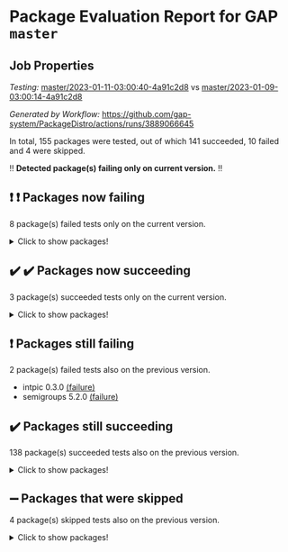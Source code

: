# Package Evaluation Report for GAP `master`

## Job Properties

*Testing:* [master/2023-01-11-03:00:40-4a91c2d8](https://github.com/gap-system/PackageDistro/blob/data/reports/master/2023-01-11-03:00:40-4a91c2d8) vs [master/2023-01-09-03:00:14-4a91c2d8](https://github.com/gap-system/PackageDistro/blob/data/reports/master/2023-01-09-03:00:14-4a91c2d8)

*Generated by Workflow:* https://github.com/gap-system/PackageDistro/actions/runs/3889066645

In total, 155 packages were tested, out of which 141 succeeded, 10 failed and 4 were skipped.

:bangbang: **Detected package(s) failing only on current version.** :bangbang:

## :exclamation: :exclamation: Packages now failing

8 package(s) failed tests only on the current version.
<details><summary>Click to show packages!</summary>

- atlasrep 2.1.6 [(failure)](https://github.com/gap-system/PackageDistro/actions/runs/3889066645/jobs/6637160078) vs atlasrep 2.1.6 [(success)](https://github.com/gap-system/PackageDistro/actions/runs/3870174109/jobs/6597015907)
- automgrp 1.3.2 [(failure)](https://github.com/gap-system/PackageDistro/actions/runs/3889066645/jobs/6637160387) vs automgrp 1.3.2 [(success)](https://github.com/gap-system/PackageDistro/actions/runs/3870174109/jobs/6597016126)
- congruence 1.2.4 [(failure)](https://github.com/gap-system/PackageDistro/actions/runs/3889066645/jobs/6637160974) vs congruence 1.2.4 [(success)](https://github.com/gap-system/PackageDistro/actions/runs/3870174109/jobs/6597016744)
- groupoids 1.71 [(failure)](https://github.com/gap-system/PackageDistro/actions/runs/3889066645/jobs/6637164112) vs groupoids 1.71 [(success)](https://github.com/gap-system/PackageDistro/actions/runs/3870174109/jobs/6597019387)
- normalizinterface 1.3.5 [(failure)](https://github.com/gap-system/PackageDistro/actions/runs/3889066645/jobs/6637167328) vs normalizinterface 1.3.5 [(success)](https://github.com/gap-system/PackageDistro/actions/runs/3870174109/jobs/6597021829)
- polenta 1.3.10 [(failure)](https://github.com/gap-system/PackageDistro/actions/runs/3889066645/jobs/6637167873) vs polenta 1.3.10 [(success)](https://github.com/gap-system/PackageDistro/actions/runs/3870174109/jobs/6597022347)
- singular 2022.09.23 [(failure)](https://github.com/gap-system/PackageDistro/actions/runs/3889066645/jobs/6637169440) vs singular 2022.09.23 [(success)](https://github.com/gap-system/PackageDistro/actions/runs/3870174109/jobs/6597023555)
- xmod 2.88 [(failure)](https://github.com/gap-system/PackageDistro/actions/runs/3889066645/jobs/6637171368) vs xmod 2.88 [(success)](https://github.com/gap-system/PackageDistro/actions/runs/3870174109/jobs/6597024949)
</details>

## :heavy_check_mark: :heavy_check_mark: Packages now succeeding

3 package(s) succeeded tests only on the current version.
<details><summary>Click to show packages!</summary>

- homalg 2022.12-02 [(success)](https://github.com/gap-system/PackageDistro/actions/runs/3889066645/jobs/6637164609) vs homalg 2022.12-02 [(failure)](https://github.com/gap-system/PackageDistro/actions/runs/3870174109/jobs/6597019843)
- homalgtocas 2022.11-02 [(success)](https://github.com/gap-system/PackageDistro/actions/runs/3889066645/jobs/6637164688) vs homalgtocas 2022.11-02 [(failure)](https://github.com/gap-system/PackageDistro/actions/runs/3870174109/jobs/6597019894)
- patternclass 2.4.3 [(success)](https://github.com/gap-system/PackageDistro/actions/runs/3889066645/jobs/6637167736) vs patternclass 2.4.3 [(failure)](https://github.com/gap-system/PackageDistro/actions/runs/3870174109/jobs/6597022224)
</details>

## :exclamation: Packages still failing

2 package(s) failed tests also on the previous version.
- intpic 0.3.0 [(failure)](https://github.com/gap-system/PackageDistro/actions/runs/3889066645/jobs/6637164912)
- semigroups 5.2.0 [(failure)](https://github.com/gap-system/PackageDistro/actions/runs/3889066645/jobs/6637169120)

## :heavy_check_mark: Packages still succeeding

138 package(s) succeeded tests also on the previous version.
<details><summary>Click to show packages!</summary>

- 4ti2interface 2022.09-01 [(success)](https://github.com/gap-system/PackageDistro/actions/runs/3889066645/jobs/6637159541)
- ace 5.6.2 [(success)](https://github.com/gap-system/PackageDistro/actions/runs/3889066645/jobs/6637159640)
- aclib 1.3.2 [(success)](https://github.com/gap-system/PackageDistro/actions/runs/3889066645/jobs/6637159742)
- agt 0.3.1 [(success)](https://github.com/gap-system/PackageDistro/actions/runs/3889066645/jobs/6637159829)
- alnuth 3.2.1 [(success)](https://github.com/gap-system/PackageDistro/actions/runs/3889066645/jobs/6637159915)
- anupq 3.3.0 [(success)](https://github.com/gap-system/PackageDistro/actions/runs/3889066645/jobs/6637159994)
- autodoc 2022.10.20 [(success)](https://github.com/gap-system/PackageDistro/actions/runs/3889066645/jobs/6637160154)
- automata 1.15 [(success)](https://github.com/gap-system/PackageDistro/actions/runs/3889066645/jobs/6637160279)
- autpgrp 1.11 [(success)](https://github.com/gap-system/PackageDistro/actions/runs/3889066645/jobs/6637160465)
- cap 2022.12-15 [(success)](https://github.com/gap-system/PackageDistro/actions/runs/3889066645/jobs/6637160544)
- caratinterface 2.3.4 [(success)](https://github.com/gap-system/PackageDistro/actions/runs/3889066645/jobs/6637160623)
- cddinterface 2022.11.01 [(success)](https://github.com/gap-system/PackageDistro/actions/runs/3889066645/jobs/6637160684)
- circle 1.6.5 [(success)](https://github.com/gap-system/PackageDistro/actions/runs/3889066645/jobs/6637160762)
- classicpres 1.22 [(success)](https://github.com/gap-system/PackageDistro/actions/runs/3889066645/jobs/6637160831)
- cohomolo 1.6.11 [(success)](https://github.com/gap-system/PackageDistro/actions/runs/3889066645/jobs/6637160909)
- corelg 1.56 [(success)](https://github.com/gap-system/PackageDistro/actions/runs/3889066645/jobs/6637161045)
- crime 1.6 [(success)](https://github.com/gap-system/PackageDistro/actions/runs/3889066645/jobs/6637161113)
- crisp 1.4.6 [(success)](https://github.com/gap-system/PackageDistro/actions/runs/3889066645/jobs/6637161184)
- crypting 0.10.4 [(success)](https://github.com/gap-system/PackageDistro/actions/runs/3889066645/jobs/6637161269)
- cryst 4.1.25 [(success)](https://github.com/gap-system/PackageDistro/actions/runs/3889066645/jobs/6637161340)
- crystcat 1.1.10 [(success)](https://github.com/gap-system/PackageDistro/actions/runs/3889066645/jobs/6637161424)
- ctbllib 1.3.4 [(success)](https://github.com/gap-system/PackageDistro/actions/runs/3889066645/jobs/6637161510)
- cubefree 1.19 [(success)](https://github.com/gap-system/PackageDistro/actions/runs/3889066645/jobs/6637161588)
- curlinterface 2.3.1 [(success)](https://github.com/gap-system/PackageDistro/actions/runs/3889066645/jobs/6637161675)
- cvec 2.7.6 [(success)](https://github.com/gap-system/PackageDistro/actions/runs/3889066645/jobs/6637161756)
- datastructures 0.3.0 [(success)](https://github.com/gap-system/PackageDistro/actions/runs/3889066645/jobs/6637161834)
- deepthought 1.0.6 [(success)](https://github.com/gap-system/PackageDistro/actions/runs/3889066645/jobs/6637161930)
- design 1.7 [(success)](https://github.com/gap-system/PackageDistro/actions/runs/3889066645/jobs/6637162013)
- difsets 2.3.1 [(success)](https://github.com/gap-system/PackageDistro/actions/runs/3889066645/jobs/6637162090)
- digraphs 1.6.1 [(success)](https://github.com/gap-system/PackageDistro/actions/runs/3889066645/jobs/6637162166)
- edim 1.3.6 [(success)](https://github.com/gap-system/PackageDistro/actions/runs/3889066645/jobs/6637162244)
- example 4.3.3 [(success)](https://github.com/gap-system/PackageDistro/actions/runs/3889066645/jobs/6637162331)
- examplesforhomalg 2022.11-01 [(success)](https://github.com/gap-system/PackageDistro/actions/runs/3889066645/jobs/6637162414)
- factint 1.6.3 [(success)](https://github.com/gap-system/PackageDistro/actions/runs/3889066645/jobs/6637162500)
- ferret 1.0.9 [(success)](https://github.com/gap-system/PackageDistro/actions/runs/3889066645/jobs/6637162590)
- fga 1.4.0 [(success)](https://github.com/gap-system/PackageDistro/actions/runs/3889066645/jobs/6637162666)
- fining 1.5.4 [(success)](https://github.com/gap-system/PackageDistro/actions/runs/3889066645/jobs/6637162755)
- float 1.0.3 [(success)](https://github.com/gap-system/PackageDistro/actions/runs/3889066645/jobs/6637162820)
- format 1.4.3 [(success)](https://github.com/gap-system/PackageDistro/actions/runs/3889066645/jobs/6637162898)
- forms 1.2.9 [(success)](https://github.com/gap-system/PackageDistro/actions/runs/3889066645/jobs/6637162969)
- fplsa 1.2.6 [(success)](https://github.com/gap-system/PackageDistro/actions/runs/3889066645/jobs/6637163090)
- fr 2.4.12 [(success)](https://github.com/gap-system/PackageDistro/actions/runs/3889066645/jobs/6637163172)
- francy 1.2.5 [(success)](https://github.com/gap-system/PackageDistro/actions/runs/3889066645/jobs/6637163250)
- fwtree 1.3 [(success)](https://github.com/gap-system/PackageDistro/actions/runs/3889066645/jobs/6637163337)
- gapdoc 1.6.6 [(success)](https://github.com/gap-system/PackageDistro/actions/runs/3889066645/jobs/6637163417)
- gauss 2022.12-01 [(success)](https://github.com/gap-system/PackageDistro/actions/runs/3889066645/jobs/6637163480)
- gaussforhomalg 2022.08-03 [(success)](https://github.com/gap-system/PackageDistro/actions/runs/3889066645/jobs/6637163540)
- gbnp 1.0.5 [(success)](https://github.com/gap-system/PackageDistro/actions/runs/3889066645/jobs/6637163626)
- generalizedmorphismsforcap 2022.12-01 [(success)](https://github.com/gap-system/PackageDistro/actions/runs/3889066645/jobs/6637163710)
- genss 1.6.8 [(success)](https://github.com/gap-system/PackageDistro/actions/runs/3889066645/jobs/6637163798)
- gradedmodules 2022.09-02 [(success)](https://github.com/gap-system/PackageDistro/actions/runs/3889066645/jobs/6637163874)
- gradedringforhomalg 2022.11-01 [(success)](https://github.com/gap-system/PackageDistro/actions/runs/3889066645/jobs/6637163958)
- grape 4.9.0 [(success)](https://github.com/gap-system/PackageDistro/actions/runs/3889066645/jobs/6637164041)
- grpconst 2.6.3 [(success)](https://github.com/gap-system/PackageDistro/actions/runs/3889066645/jobs/6637164170)
- guarana 0.96.3 [(success)](https://github.com/gap-system/PackageDistro/actions/runs/3889066645/jobs/6637164239)
- guava 3.18 [(success)](https://github.com/gap-system/PackageDistro/actions/runs/3889066645/jobs/6637164311)
- hap 1.48 [(success)](https://github.com/gap-system/PackageDistro/actions/runs/3889066645/jobs/6637164378)
- hapcryst 0.1.15 [(success)](https://github.com/gap-system/PackageDistro/actions/runs/3889066645/jobs/6637164437)
- hecke 1.5.3 [(success)](https://github.com/gap-system/PackageDistro/actions/runs/3889066645/jobs/6637164505)
- help 3.5 [(success)](https://github.com/gap-system/PackageDistro/actions/runs/3889066645/jobs/6637164560)
- idrel 2.44 [(success)](https://github.com/gap-system/PackageDistro/actions/runs/3889066645/jobs/6637164772)
- images 1.3.1 [(success)](https://github.com/gap-system/PackageDistro/actions/runs/3889066645/jobs/6637164841)
- io 4.8.0 [(success)](https://github.com/gap-system/PackageDistro/actions/runs/3889066645/jobs/6637165007)
- io_forhomalg 2022.11-01 [(success)](https://github.com/gap-system/PackageDistro/actions/runs/3889066645/jobs/6637165090)
- irredsol 1.4.4 [(success)](https://github.com/gap-system/PackageDistro/actions/runs/3889066645/jobs/6637165183)
- json 2.1.1 [(success)](https://github.com/gap-system/PackageDistro/actions/runs/3889066645/jobs/6637165283)
- jupyterkernel 1.4.1 [(success)](https://github.com/gap-system/PackageDistro/actions/runs/3889066645/jobs/6637165385)
- jupyterviz 1.5.6 [(success)](https://github.com/gap-system/PackageDistro/actions/runs/3889066645/jobs/6637165459)
- kan 1.34 [(success)](https://github.com/gap-system/PackageDistro/actions/runs/3889066645/jobs/6637165540)
- kbmag 1.5.11 [(success)](https://github.com/gap-system/PackageDistro/actions/runs/3889066645/jobs/6637165640)
- laguna 3.9.5 [(success)](https://github.com/gap-system/PackageDistro/actions/runs/3889066645/jobs/6637165712)
- liealgdb 2.2.1 [(success)](https://github.com/gap-system/PackageDistro/actions/runs/3889066645/jobs/6637165800)
- liepring 2.8 [(success)](https://github.com/gap-system/PackageDistro/actions/runs/3889066645/jobs/6637165882)
- liering 2.4.2 [(success)](https://github.com/gap-system/PackageDistro/actions/runs/3889066645/jobs/6637165955)
- linearalgebraforcap 2022.12-04 [(success)](https://github.com/gap-system/PackageDistro/actions/runs/3889066645/jobs/6637166043)
- localizeringforhomalg 2022.11-01 [(success)](https://github.com/gap-system/PackageDistro/actions/runs/3889066645/jobs/6637166165)
- loops 3.4.3 [(success)](https://github.com/gap-system/PackageDistro/actions/runs/3889066645/jobs/6637166261)
- lpres 1.0.3 [(success)](https://github.com/gap-system/PackageDistro/actions/runs/3889066645/jobs/6637166365)
- majoranaalgebras 1.5.1 [(success)](https://github.com/gap-system/PackageDistro/actions/runs/3889066645/jobs/6637166452)
- mapclass 1.4.6 [(success)](https://github.com/gap-system/PackageDistro/actions/runs/3889066645/jobs/6637166524)
- matgrp 0.70 [(success)](https://github.com/gap-system/PackageDistro/actions/runs/3889066645/jobs/6637166596)
- matricesforhomalg 2022.12-01 [(success)](https://github.com/gap-system/PackageDistro/actions/runs/3889066645/jobs/6637166688)
- modisom 2.5.3 [(success)](https://github.com/gap-system/PackageDistro/actions/runs/3889066645/jobs/6637166754)
- modulepresentationsforcap 2022.12-01 [(success)](https://github.com/gap-system/PackageDistro/actions/runs/3889066645/jobs/6637166830)
- modules 2022.11-01 [(success)](https://github.com/gap-system/PackageDistro/actions/runs/3889066645/jobs/6637166920)
- monoidalcategories 2022.12-01 [(success)](https://github.com/gap-system/PackageDistro/actions/runs/3889066645/jobs/6637167003)
- nconvex 2022.09-01 [(success)](https://github.com/gap-system/PackageDistro/actions/runs/3889066645/jobs/6637167072)
- nilmat 1.4.2 [(success)](https://github.com/gap-system/PackageDistro/actions/runs/3889066645/jobs/6637167162)
- nock 1.5 [(success)](https://github.com/gap-system/PackageDistro/actions/runs/3889066645/jobs/6637167235)
- nq 2.5.9 [(success)](https://github.com/gap-system/PackageDistro/actions/runs/3889066645/jobs/6637167409)
- numericalsgps 1.3.1 [(success)](https://github.com/gap-system/PackageDistro/actions/runs/3889066645/jobs/6637167486)
- openmath 11.5.2 [(success)](https://github.com/gap-system/PackageDistro/actions/runs/3889066645/jobs/6637167547)
- orb 4.9.0 [(success)](https://github.com/gap-system/PackageDistro/actions/runs/3889066645/jobs/6637167608)
- packagemanager 1.3.2 [(success)](https://github.com/gap-system/PackageDistro/actions/runs/3889066645/jobs/6637167674)
- permut 2.0.4 [(success)](https://github.com/gap-system/PackageDistro/actions/runs/3889066645/jobs/6637167804)
- polymaking 0.8.6 [(success)](https://github.com/gap-system/PackageDistro/actions/runs/3889066645/jobs/6637167972)
- primgrp 3.4.3 [(success)](https://github.com/gap-system/PackageDistro/actions/runs/3889066645/jobs/6637168054)
- profiling 2.5.2 [(success)](https://github.com/gap-system/PackageDistro/actions/runs/3889066645/jobs/6637168123)
- qpa 1.34 [(success)](https://github.com/gap-system/PackageDistro/actions/runs/3889066645/jobs/6637168199)
- quagroup 1.8.3 [(success)](https://github.com/gap-system/PackageDistro/actions/runs/3889066645/jobs/6637168277)
- radiroot 2.9 [(success)](https://github.com/gap-system/PackageDistro/actions/runs/3889066645/jobs/6637168362)
- rcwa 4.7.1 [(success)](https://github.com/gap-system/PackageDistro/actions/runs/3889066645/jobs/6637168427)
- rds 1.8 [(success)](https://github.com/gap-system/PackageDistro/actions/runs/3889066645/jobs/6637168489)
- recog 1.4.2 [(success)](https://github.com/gap-system/PackageDistro/actions/runs/3889066645/jobs/6637168564)
- repndecomp 1.3.0 [(success)](https://github.com/gap-system/PackageDistro/actions/runs/3889066645/jobs/6637168640)
- repsn 3.1.0 [(success)](https://github.com/gap-system/PackageDistro/actions/runs/3889066645/jobs/6637168731)
- resclasses 4.7.3 [(success)](https://github.com/gap-system/PackageDistro/actions/runs/3889066645/jobs/6637168806)
- ringsforhomalg 2022.11-01 [(success)](https://github.com/gap-system/PackageDistro/actions/runs/3889066645/jobs/6637168873)
- sco 2022.09-01 [(success)](https://github.com/gap-system/PackageDistro/actions/runs/3889066645/jobs/6637168956)
- scscp 2.4.0 [(success)](https://github.com/gap-system/PackageDistro/actions/runs/3889066645/jobs/6637169034)
- sglppow 2.3 [(success)](https://github.com/gap-system/PackageDistro/actions/runs/3889066645/jobs/6637169198)
- sgpviz 0.999.5 [(success)](https://github.com/gap-system/PackageDistro/actions/runs/3889066645/jobs/6637169280)
- simpcomp 2.1.14 [(success)](https://github.com/gap-system/PackageDistro/actions/runs/3889066645/jobs/6637169358)
- sl2reps 1.1 [(success)](https://github.com/gap-system/PackageDistro/actions/runs/3889066645/jobs/6637169519)
- sla 1.5.3 [(success)](https://github.com/gap-system/PackageDistro/actions/runs/3889066645/jobs/6637169586)
- smallgrp 1.5.1 [(success)](https://github.com/gap-system/PackageDistro/actions/runs/3889066645/jobs/6637169672)
- smallsemi 0.6.13 [(success)](https://github.com/gap-system/PackageDistro/actions/runs/3889066645/jobs/6637169762)
- sonata 2.9.6 [(success)](https://github.com/gap-system/PackageDistro/actions/runs/3889066645/jobs/6637169865)
- sophus 1.27 [(success)](https://github.com/gap-system/PackageDistro/actions/runs/3889066645/jobs/6637169954)
- spinsym 1.5.2 [(success)](https://github.com/gap-system/PackageDistro/actions/runs/3889066645/jobs/6637170030)
- standardff 0.9.4 [(success)](https://github.com/gap-system/PackageDistro/actions/runs/3889066645/jobs/6637170131)
- symbcompcc 1.3.2 [(success)](https://github.com/gap-system/PackageDistro/actions/runs/3889066645/jobs/6637170227)
- thelma 1.3 [(success)](https://github.com/gap-system/PackageDistro/actions/runs/3889066645/jobs/6637170314)
- tomlib 1.2.9 [(success)](https://github.com/gap-system/PackageDistro/actions/runs/3889066645/jobs/6637170403)
- toolsforhomalg 2022.12-01 [(success)](https://github.com/gap-system/PackageDistro/actions/runs/3889066645/jobs/6637170487)
- toric 1.9.5 [(success)](https://github.com/gap-system/PackageDistro/actions/runs/3889066645/jobs/6637170584)
- toricvarieties 2022.07.13 [(success)](https://github.com/gap-system/PackageDistro/actions/runs/3889066645/jobs/6637170659)
- transgrp 3.6.3 [(success)](https://github.com/gap-system/PackageDistro/actions/runs/3889066645/jobs/6637170722)
- ugaly 4.0.3 [(success)](https://github.com/gap-system/PackageDistro/actions/runs/3889066645/jobs/6637170809)
- unipot 1.5 [(success)](https://github.com/gap-system/PackageDistro/actions/runs/3889066645/jobs/6637170904)
- unitlib 4.1.0 [(success)](https://github.com/gap-system/PackageDistro/actions/runs/3889066645/jobs/6637170985)
- utils 0.81 [(success)](https://github.com/gap-system/PackageDistro/actions/runs/3889066645/jobs/6637171069)
- uuid 0.7 [(success)](https://github.com/gap-system/PackageDistro/actions/runs/3889066645/jobs/6637171144)
- walrus 0.9991 [(success)](https://github.com/gap-system/PackageDistro/actions/runs/3889066645/jobs/6637171215)
- wedderga 4.10.2 [(success)](https://github.com/gap-system/PackageDistro/actions/runs/3889066645/jobs/6637171280)
- xmodalg 1.23 [(success)](https://github.com/gap-system/PackageDistro/actions/runs/3889066645/jobs/6637171457)
- yangbaxter 0.10.2 [(success)](https://github.com/gap-system/PackageDistro/actions/runs/3889066645/jobs/6637171534)
- zeromqinterface 0.14 [(success)](https://github.com/gap-system/PackageDistro/actions/runs/3889066645/jobs/6637171615)
</details>

## :heavy_minus_sign: Packages that were skipped

4 package(s) skipped tests also on the previous version.
<details><summary>Click to show packages!</summary>

- browse 1.8.19 [(skipped)](https://github.com/gap-system/PackageDistro/actions/runs/3889066645/jobs/6636992667)
- itc 1.5.1 [(skipped)](https://github.com/gap-system/PackageDistro/actions/runs/3889066645/jobs/6636992667)
- polycyclic 2.16 [(skipped)](https://github.com/gap-system/PackageDistro/actions/runs/3889066645/jobs/6636992667)
- xgap 4.31 [(skipped)](https://github.com/gap-system/PackageDistro/actions/runs/3889066645/jobs/6636992667)
</details>

